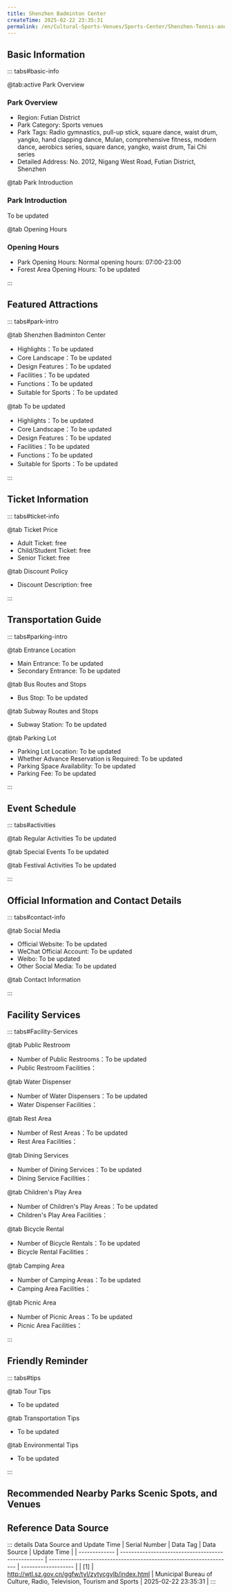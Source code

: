 ```yaml
---
title: Shenzhen Badminton Center
createTime: 2025-02-22 23:35:31
permalink: /en/Cultural-Sports-Venues/Sports-Center/Shenzhen-Tennis-and-Badminton-Center/
---
```



<script setup>
import ImageSwiper from '/.vuepress/theme/components/ImageSwiper.vue'
// 轮播图数据
const swiperItems = [
    {
                link: 'https://cgj.sz.gov.cn/attachment/1/1334/1334404/10775124.jpg',
                title: 'Shenzhen Badminton Center',
                description: 'To be updated...',
                author: 'Municipal Bureau of Culture, Radio, Television, Tourism and Sports',
                date: '2025/02/23'
                },
  {
                link: 'https://cgj.sz.gov.cn/attachment/1/1334/1334404/10775124.jpg',
                title: 'Shenzhen Badminton Center',
                description: 'To be updated...',
                author: 'Municipal Bureau of Culture, Radio, Television, Tourism and Sports',
                date: '2025/02/23'
                }
]
// 配置项
const swiperConfig = {
  height: 500,
  showInfo: true
}
</script>
<!-- 轮播图组件 -->
<ImageSwiper :items="swiperItems" :config="swiperConfig" />



## Basic Information

::: tabs#basic-info

@tab:active Park Overview
### Park Overview
- Region: Futian District
- Park Category: Sports venues
- Park Tags: Radio gymnastics, pull-up stick, square dance, waist drum, yangko, hand clapping dance, Mulan, comprehensive fitness, modern dance, aerobics series, square dance, yangko, waist drum, Tai Chi series
- Detailed Address: No. 2012, Nigang West Road, Futian District, Shenzhen

@tab Park Introduction
### Park Introduction
To be updated

@tab Opening Hours
### Opening Hours
- Park Opening Hours: Normal opening hours: 07:00-23:00
- Forest Area Opening Hours: To be updated

:::

## Featured Attractions

::: tabs#park-intro

@tab Shenzhen Badminton Center
<ImageCard
image="https://cgj.sz.gov.cn/attachment/1/1334/1334404/10775124.jpg"
    title="Shenzhen Badminton Center"
    description="To be updated"
    date=""
    author="Municipal Bureau of Culture, Radio, Television, Tourism and Sports"
/>


- Highlights：To be updated
- Core Landscape：To be updated
- Design Features：To be updated
- Facilities：To be updated
- Functions：To be updated
- Suitable for Sports：To be updated

@tab To be updated
<ImageCard
image="https://cgj.sz.gov.cn/attachment/1/1334/1334404/10775124.jpg"
    title="Shenzhen Badminton Center"
    description="To be updated"
    date=""
    author="Municipal Bureau of Culture, Radio, Television, Tourism and Sports"
/>


- Highlights：To be updated
- Core Landscape：To be updated
- Design Features：To be updated
- Facilities：To be updated
- Functions：To be updated
- Suitable for Sports：To be updated

:::

## Ticket Information

::: tabs#ticket-info

@tab Ticket Price
- Adult Ticket: free
- Child/Student Ticket: free
- Senior Ticket: free

@tab Discount Policy
- Discount Description: free

:::

## Transportation Guide

::: tabs#parking-intro

@tab Entrance Location
- Main Entrance: To be updated
- Secondary Entrance: To be updated

@tab Bus Routes and Stops
- Bus Stop: To be updated

@tab Subway Routes and Stops
- Subway Station: To be updated

@tab Parking Lot
- Parking Lot Location: To be updated
- Whether Advance Reservation is Required: To be updated
- Parking Space Availability: To be updated
- Parking Fee: To be updated

:::

## Event Schedule

::: tabs#activities

@tab Regular Activities
To be updated

@tab Special Events
To be updated

@tab Festival Activities
To be updated

:::

## Official Information and Contact Details

::: tabs#contact-info

@tab Social Media
- Official Website: To be updated
- WeChat Official Account: To be updated
- Weibo: To be updated
- Other Social Media: To be updated

@tab Contact Information

:::

## Facility Services

::: tabs#Facility-Services

@tab Public Restroom
- Number of Public Restrooms：To be updated
- Public Restroom Facilities：

@tab Water Dispenser
- Number of Water Dispensers：To be updated
- Water Dispenser Facilities：

@tab Rest Area
- Number of Rest Areas：To be updated
- Rest Area Facilities：

@tab Dining Services
- Number of Dining Services：To be updated
- Dining Service Facilities：

@tab Children's Play Area
- Number of Children's Play Areas：To be updated
- Children's Play Area Facilities：

@tab Bicycle Rental
- Number of Bicycle Rentals：To be updated
- Bicycle Rental Facilities：

@tab Camping Area
- Number of Camping Areas：To be updated
- Camping Area Facilities：

@tab Picnic Area
- Number of Picnic Areas：To be updated
- Picnic Area Facilities：

:::

## Friendly Reminder

::: tabs#tips

@tab Tour Tips
- To be updated

@tab Transportation Tips
- To be updated

@tab Environmental Tips
- To be updated

:::

## Recommended Nearby Parks Scenic Spots, and Venues

<CardGrid>
  <ImageCard
        image="https://www.sz.gov.cn/img/4/4096/4096519/11111306.jpg"
        title="Futian Seaside Ecological Sports Park"
        description="Futian Seaside Ecological Sports Park, located on the southeast side of the intersection of Baishi Road and Hongshulin Road and on the north side of Binhai Avenue, is the first football-themed sports ecological park in China built on a sewage treatment plant. The park covers a total area of 76,000 square meters, with 31,100 square meters of sports facilities. It includes two major areas, the 'Sky Stadium' and the 'Starry Sky Plaza', with 12 buildings, football fields, smart running tracks and gardens. It is full of new attractions and highlights, making people eager to visit the park. The number of football fields includes: 2 standard 11-person football fields; 4 standard 8-person football fields; 2 standard 5-person football fields."
        href="/en/Cultural-Sports-Venues/Sports-Center/Futian-Seaside-Ecological-Sports-Park/"
        author="To be updated"
        date="2025/01/02"
      />
      <ImageCard
        image="https://www.sz.gov.cn/img/4/4096/4096519/11111306.jpg"
        title="Futian Seaside Ecological Sports Park"
        description="Futian Seaside Ecological Sports Park, located on the southeast side of the intersection of Baishi Road and Hongshulin Road and on the north side of Binhai Avenue, is the first football-themed sports ecological park in China built on a sewage treatment plant. The park covers a total area of 76,000 square meters, with 31,100 square meters of sports facilities. It includes two major areas, the 'Sky Stadium' and the 'Starry Sky Plaza', with 12 buildings, football fields, smart running tracks and gardens. It is full of new attractions and highlights, making people eager to visit the park. The number of football fields includes: 2 standard 11-person football fields; 4 standard 8-person football fields; 2 standard 5-person football fields."
        href="/en/Cultural-Sports-Venues/Sports-Center/Futian-Seaside-Ecological-Sports-Park/"
        author="To be updated"
        date="2025/01/02"
      />
    </CardGrid>


## Reference Data Source

::: details Data Source and Update Time
| Serial Number | Data Tag                                           | Data Source                                                        | Update Time         |
| ------------- | -------------------------------------------------- | ------------------------------------------------------------------ | ------------------- |
| [1]           | http://wtl.sz.gov.cn/ggfw/tyl/zytycgylb/index.html | Municipal Bureau of Culture, Radio, Television, Tourism and Sports | 2025-02-22 23:35:31 |
:::

